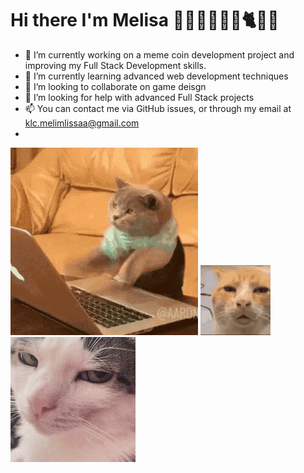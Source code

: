 Hi there I'm Melisa 💁‍♀👩‍💻🛵🤸🐈🌸👋
======

- 🔭 I’m currently working on a meme coin development project and improving my Full Stack Development skills.                                                              
- 🌱 I’m currently learning advanced web development techniques
- 👯 I’m looking to collaborate on game deisgn 
- 🤔 I’m looking for help with advanced Full Stack projects  
- 📫 You can contact me via GitHub issues, or through my email at klc.melimlissaa@gmail.com
- 
![Noon](cat-computer.gif)    ![Night](cat-annoyed.gif)  ![Night](crunchy-cat-monkeycatluna.gif)

